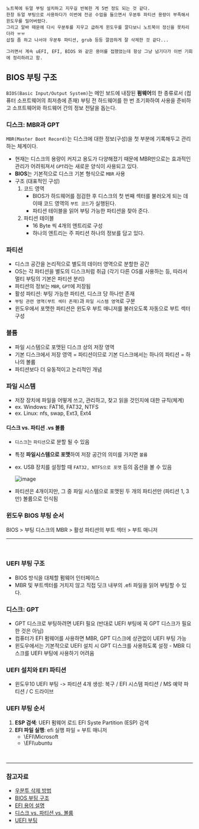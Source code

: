 ```
노트북에 듀얼 부팅 설치하고 지우길 반복한 게 5번 정도 되는 것 같다. 
한창 듀얼 부팅으로 사용하다가 이번에 전공 수업을 들으면서 우분투 파티션 용량이 부족해서 윈도우를 밀어버렸다.
그리고 알바 때문에 다시 우분투를 지우고 급하게 윈도우를 깔다보니 노트북이 정신을 못차리더라 ㅠㅠ
삽질 좀 하고 나서야 우분투 파티션, grub 등등 깔끔하게 잘 삭제한 것 같다...

그러면서 계속 uEFI, EFI, BIOS 와 같은 용어를 접했었는데 항상 그냥 넘기다가 이번 기회에 정리하려고 함.
```

## BIOS 부팅 구조
`BIOS(Basic Input/Output System)`는 메인 보드에 내장된 **펌웨어**의 한 종류로서 (컴퓨터 소프트웨어의 최저층에 존재) 부팅 전 하드웨어를 한 번 초기화하여 사용을 준비하고 소프트웨어와 하드웨어 간의 정보 전달을 돕는다.

### 디스크: MBR과 GPT
`MBR(Master Boot Record)`는 디스크에 대한 정보(구성)을 첫 부분에 기록해두고 관리하는 체계이다.
- 현재는 디스크의 용량이 커지고 용도가 다양해졌기 때문에 MBR만으로는 효과적인 관리가 어려워져서 `GPT`라는 새로운 양식이 사용되고 있다.
- **BIOS**는 기본적으로 디스크 기본 형식으로 `MBR` 사용
- 구조 (대표적인 구성)
  1. 코드 영역  
      - BIOS가 하드웨어를 점검한 후 디스크의 첫 번째 섹터를 불러오게 되는 데 이때 코드 영역의 `부트 코드`가 실행된다. 
      - 파티션 테이블을 읽어 부팅 가능한 파티션을 찾아 준다.
  2. 파티션 테이블  
      - 16 Byte 씩 4개의 엔트리로 구성
      - 하나의 엔트리는 주 파티션 하나의 정보를 담고 있다.

### 파티션
- 디스크 공간을 논리적으로 별도의 데이터 영역으로 분할한 공간
- OS는 각 파티션을 별도의 디스크처럼 취급 (각기 다른 OS를 사용하는 등, 따라서 멀티 부팅의 기본은 파티션 분리)
- 파티션의 정보는 `MBR`, `GPT`에 저장됨
- 활성 파티션: 부팅 가능한 파티션, 디스크 당 하나만 존재
- `부팅 관련 영역(부트 섹터 존재)`과 `파일 시스템 영역`로 구분
- 윈도우에서 포맷한 파티션은 윈도우 부트 매니저를 불러오도록 자동으로 부트 섹터 구성

### 볼륨
- 파일 시스템으로 포맷된 디스크 상의 저장 영역
- 기본 디스크에서 저장 영역 = 파티션이므로 기본 디스크에서는 하나의 파티션 = 하나의 볼륨
- 파티션보다 더 유동적이고 논리적인 개념

### 파일 시스템
- 저장 장치에 파일을 어떻게 쓰고, 관리하고, 찾고 읽을 것인지에 대한 규칙(체계)
- ex. Windows: FAT16, FAT32, NTFS
- ex. Linux: nfs, swap, Ext3, Ext4

#### 디스크 vs. 파티션 .vs 볼륨
- `디스크`는 `파티션`으로 분할 될 수 있음
- 특정 **파일시스템으로 포맷**하여 저장 공간의 의미를 가지면 `볼륨`
- ex. USB 장치를 설정할 때  `FAT32, NTFS으로 포맷` 등의 옵션을 볼 수 있음

  ![image](https://user-images.githubusercontent.com/26539591/149094765-9ce95171-2b05-4056-b98a-01ea1fbb7cc9.png)

- 파티션은 4개이지만, 그 중 파일 시스템으로 포맷된 두 개의 파티션만 (파티션 1, 3만) 볼륨으로 인식됨

### 윈도우 BIOS 부팅 순서
BIOS > 부팅 디스크의 MBR > 활성 파티션의 부트 섹터 > 부트 매니저

----
<br>

### UEFI 부팅 구조
- BIOS 방식을 대체할 펌웨어 인터페이스
- MBR 및 부트섹터를 거치지 않고 직접 딧크 내부의 .efi 파일을 읽어 부팅할 수 있다.


### 디스크: GPT
- GPT 디스크로 부팅하려면 UEFI 필요 (반대로 UEFI 부팅에 꼭 GPT 디스크가 필요한 것은 아님)
- 컴퓨터가 EFI 펌웨어를 사용하면 MBR, GPT 디스크에 상관없이 UEFI 부팅 가능
- 윈도우에서는 기본적으로 UEFI 설치 시 GPT 디스크를 사용하도록 설정 - MBR 디스크를 UEFI 부팅에 사용하기 어려움

### UEFI 설치와 EFI 파티션
- 윈도우10 UEFI 부팅 -> 파티션 4개 생성: 복구 / EFI 시스템 파티션 / MS 예약 파티션 / C 드라이브

### UEFI 부팅 순서
1. **ESP 검색**: UEFI 펌웨어 로드 EFI Syste Partition (ESP) 검색
2. **EFI 파일 실행**: efi 실행 파일 = 부트 매니저
    - \EFI\Microsoft
    - \EFI\ubuntu

<br>  

----- 

### 참고자료
- [우분투 삭제 방법](https://jimnong.tistory.com/677#google_vignette)
- [BIOS 부팅 구조](http://usinan.blogspot.com/2018/01/bios-boot.html)
- [EFI 용어 설명](http://www.ktword.co.kr/test/view/view.php?m_temp1=4858)
- [디스크 vs. 파티션 vs. 볼륨](https://pearlluck.tistory.com/179)
- [UEFI 부팅](http://usinan.blogspot.com/2018/01/uefi-boot.html)
